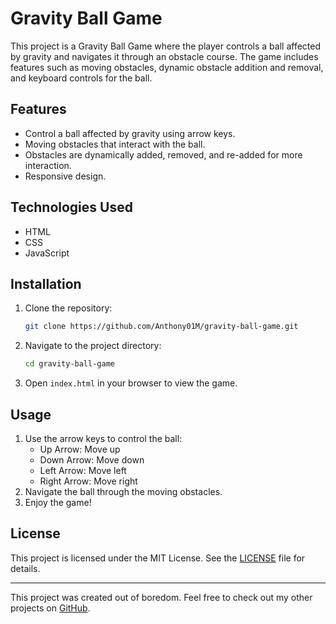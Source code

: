 # Gravity Ball Game

This project is a Gravity Ball Game where the player controls a ball affected by gravity and navigates it through an obstacle course. The game includes features such as moving obstacles, dynamic obstacle addition and removal, and keyboard controls for the ball.

## Features

- Control a ball affected by gravity using arrow keys.
- Moving obstacles that interact with the ball.
- Obstacles are dynamically added, removed, and re-added for more interaction.
- Responsive design.

## Technologies Used

- HTML
- CSS
- JavaScript

## Installation

1. Clone the repository:
    ```sh
    git clone https://github.com/Anthony01M/gravity-ball-game.git
    ```
2. Navigate to the project directory:
    ```sh
    cd gravity-ball-game
    ```
3. Open `index.html` in your browser to view the game.

## Usage

1. Use the arrow keys to control the ball:
    - Up Arrow: Move up
    - Down Arrow: Move down
    - Left Arrow: Move left
    - Right Arrow: Move right
2. Navigate the ball through the moving obstacles.
3. Enjoy the game!

## License

This project is licensed under the MIT License. See the [LICENSE](LICENSE) file for details.

---

This project was created out of boredom. Feel free to check out my other projects on [GitHub](https://github.com/Anthony01M).